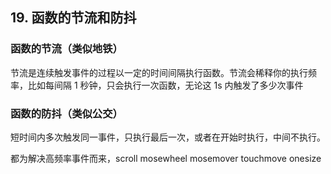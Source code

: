 ## 19. 函数的节流和防抖

### 函数的节流（类似地铁）

节流是连续触发事件的过程以一定的时间间隔执行函数。节流会稀释你的执行频率，比如每间隔 1 秒钟，只会执行一次函数，无论这 1s 内触发了多少次事件

### 函数的防抖（类似公交）

短时间内多次触发同一事件，只执行最后一次，或者在开始时执行，中间不执行。

都为解决高频率事件而来，scroll mosewheel
mosemover touchmove onesize
